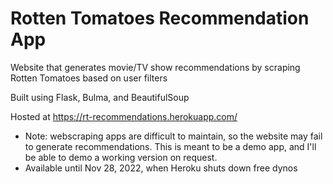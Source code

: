 # Rotten Tomatoes Recommendation App

Website that generates movie/TV show recommendations by scraping Rotten Tomatoes based on user filters

Built using Flask, Bulma, and BeautifulSoup

Hosted at https://rt-recommendations.herokuapp.com/

* Note: webscraping apps are difficult to maintain, so the website may fail to generate recommendations. 
  This is meant to be a demo app, and I'll be able to demo a working version on request.
* Available until Nov 28, 2022, when Heroku shuts down free dynos
